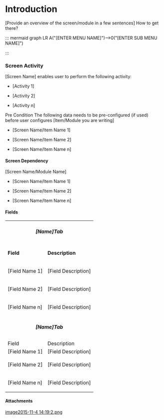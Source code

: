# Introduction


[Provide an overview of the screen/module in a few sentences]
How to get there?

::: mermaid
graph LR
A("[ENTER MENU NAME]")-->0("[ENTER SUB MENU NAME]")

:::


### Screen Activity


[Screen Name] enables user to perform the following activity:

- [Activity 1]

- [Activity 2]

- [Activity n]

Pre Condition
The following data needs to be pre-configured (if used) before user configures [Item/Module you are writing] 

- [Screen Name/Item Name 1]

- [Screen Name/Item Name 2]

- [Screen Name/Item Name n]



#### Screen Dependency


[Screen Name/Module Name] 

- [Screen Name/Item Name 1]

- [Screen Name/Item Name 2]

- [Screen Name/Item Name n]



#### Fields



<table class="confluenceTable"><tbody><tr><td colspan="2" style="text-align: center;" class="confluenceTd"><h5 id="ReferenceUnitAssemble-[Name]Tab"><strong>[Name]Tab</strong></h5></td></tr><tr><td class="highlight confluenceTd"><p><strong>Field</strong></p></td><td class="highlight confluenceTd"><p><strong>Description</strong></p></td></tr><tr><td class="confluenceTd"><p>[Field Name 1]</p></td><td class="confluenceTd"><p>[Field Description]</p></td></tr><tr><td class="confluenceTd"><p>[Field Name 2]</p></td><td class="confluenceTd"><p>[Field Description]</p></td></tr><tr><td class="confluenceTd"><p>[Field Name n]</p></td><td class="confluenceTd"><p>[Field Description]</p></td></tr><tr><td colspan="2" class="confluenceTd"><h5 style="text-align: center;" id="ReferenceUnitAssemble-[Name]Tab.1">[Name]Tab</h5></td></tr><tr><td class="highlight confluenceTd" colspan="1">Field</td><td class="highlight confluenceTd" colspan="1">Description</td></tr><tr><td colspan="1" class="confluenceTd">[Field Name 1]</td><td colspan="1" class="confluenceTd">[Field Description]</td></tr><tr><td colspan="1" class="confluenceTd">[Field Name 2]</td><td colspan="1" class="confluenceTd"><p>[Field Description]</p></td></tr><tr><td colspan="1" class="confluenceTd">[Field Name n]</td><td colspan="1" class="confluenceTd"><p>[Field Description]</p></td></tr></tbody></table>



#### Attachments

[image2015-11-4 14:19:2.png](/.attachments/29917725.png)
